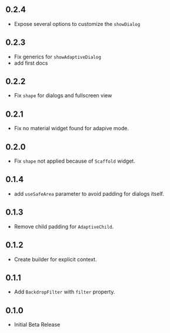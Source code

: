 ## 0.2.4

* Expose several options to customize the `showDialog`

## 0.2.3

* Fix generics for `showAdaptiveDialog`
* add first docs

## 0.2.2

* Fix `shape` for dialogs and fullscreen view

## 0.2.1

* Fix no material widget found for adapive mode.

## 0.2.0

* Fix `shape` not applied because of `Scaffold` widget.

## 0.1.4

* add `useSafeArea` parameter to avoid padding for dialogs itself.

## 0.1.3

* Remove child padding for `AdaptiveChild`.

## 0.1.2

* Create builder for explicit context.

## 0.1.1

* Add `BackdropFilter` with `filter` property.

## 0.1.0

* Initial Beta Release
